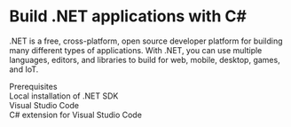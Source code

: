 # Build .NET applications with C#

.NET is a free, cross-platform, open source developer platform for building many different types of applications. With .NET, you can use multiple languages, editors, and libraries to build for web, mobile, desktop, games, and IoT.

Prerequisites
</br>Local installation of .NET SDK
</br>Visual Studio Code
</br>C# extension for Visual Studio Code
